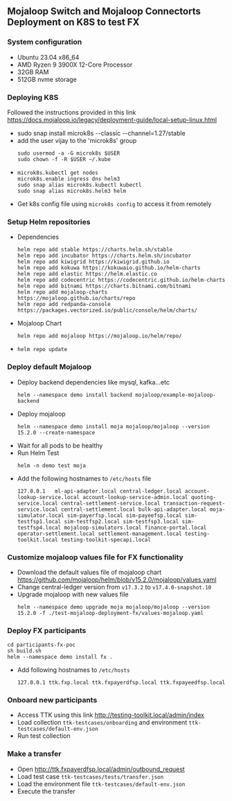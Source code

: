 ## Mojaloop Switch and Mojaloop Connectorts Deployment on K8S to test FX

### System configuration
* Ubuntu 23.04 x86_64
* AMD Ryzen 9 3900X 12-Core Processor
* 32GB RAM
* 512GB nvme storage


### Deploying K8S

Followed the instructions provided in this link
https://docs.mojaloop.io/legacy/deployment-guide/local-setup-linux.html

- sudo snap install microk8s --classic --channel=1.27/stable
- add the user vijay to the 'microk8s' group
  ```
  sudo usermod -a -G microk8s $USER
  sudo chown -f -R $USER ~/.kube
  ```
-
  ```
  microk8s.kubectl get nodes
  microk8s.enable ingress dns helm3
  sudo snap alias microk8s.kubectl kubectl
  sudo snap alias microk8s.helm3 helm
  ```
- Get k8s config file using `microk8s config` to access it from remotely


### Setup Helm repositories

- Dependencies
    ```
    helm repo add stable https://charts.helm.sh/stable
    helm repo add incubator https://charts.helm.sh/incubator
    helm repo add kiwigrid https://kiwigrid.github.io
    helm repo add kokuwa https://kokuwaio.github.io/helm-charts
    helm repo add elastic https://helm.elastic.co
    helm repo add codecentric https://codecentric.github.io/helm-charts
    helm repo add bitnami https://charts.bitnami.com/bitnami
    helm repo add mojaloop-charts https://mojaloop.github.io/charts/repo
    helm repo add redpanda-console https://packages.vectorized.io/public/console/helm/charts/
    ```
- Mojaloop Chart
    ```
    helm repo add mojaloop https://mojaloop.io/helm/repo/
    ```
- `helm repo update`


### Deploy default Mojaloop

- Deploy backend dependencies like mysql, kafka...etc
  ```
  helm --namespace demo install backend mojaloop/example-mojaloop-backend
  ```
- Deploy mojaloop
  ```
  helm --namespace demo install moja mojaloop/mojaloop --version 15.2.0 --create-namespace
  ```
- Wait for all pods to be healthy
- Run Helm Test
  ```
  helm -n demo test moja
  ```
- Add the following hostnames to `/etc/hosts` file
  ```
  127.0.0.1   ml-api-adapter.local central-ledger.local account-lookup-service.local account-lookup-service-admin.local quoting-service.local central-settlement-service.local transaction-request-service.local central-settlement.local bulk-api-adapter.local moja-simulator.local sim-payerfsp.local sim-payeefsp.local sim-testfsp1.local sim-testfsp2.local sim-testfsp3.local sim-testfsp4.local mojaloop-simulators.local finance-portal.local operator-settlement.local settlement-management.local testing-toolkit.local testing-toolkit-specapi.local
  ```

### Customize mojaloop values file for FX functionality

- Download the default values file of mojaloop chart https://github.com/mojaloop/helm/blob/v15.2.0/mojaloop/values.yaml
- Change central-ledger version from `v17.3.2` to `v17.4.0-snapshot.10`
- Upgrade mojaloop with new values file
  ```
  helm --namespace demo upgrade moja mojaloop/mojaloop --version 15.2.0 -f ./test-mojaloop-deployment-fx/values-mojaloop.yaml
  ```

### Deploy FX participants

  ```
  cd participants-fx-poc
  sh build.sh
  helm --namespace demo install fx .
  ```
- Add following hostnames to `/etc/hosts`
  ```
  127.0.0.1 ttk.fxp.local ttk.fxpayerdfsp.local ttk.fxpayeedfsp.local
  ```

### Onboard new participants
- Access TTK using this link http://testing-toolkit.local/admin/index
- Load collection `ttk-testcases/onboarding` and environment `ttk-testcases/default-env.json`
- Run test collection

### Make a transfer
- Open http://ttk.fxpayerdfsp.local/admin/outbound_request
- Load test case `ttk-testcases/tests/transfer.json`
- Load the environment file `ttk-testcases/default-env.json`
- Execute the transfer